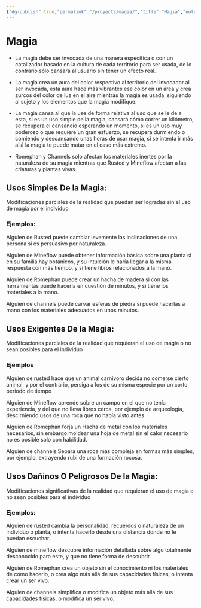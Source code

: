 ```yaml
---
{"dg-publish":true,"permalink":"/proyects/magia/","title":"Magia","noteIcon":"","created":"2023-07-07T16:13:13.000-05:00","updated":"2023-07-07T15:26:15.000-05:00"}
---
```



# Magia

- La magia debe ser invocada de una manera específica o con un catalizador basado en la cultura de cada territorio para ser usada, de lo contrario sólo cansará al usuario sin tener un efecto real.

- La magia crea un aura del color respectivo al territorio del invocador al ser invocada, esta aura hace más vibrantes ese color en un área y crea zurcos del color de luz en el aire mientras la magia es usada, siguiendo al sujeto y los elementos que la magia modifique. 

- La magia cansa al que la use de forma relativa al uso que se le de a esta, si es un uso simple de la magia, cansará cómo correr un kilómetro, se recupera el cansancio esperando un momento, si es un uso muy poderoso o que requiere un gran esfuerzo, se recupera durmiendo o comiendo y descansando unas horas de usar magia, si se intenta ir más allá la magia te puede matar en el caso más extremo.

- Romephan y Channels solo afectan los materiales inertes por la naturaleza de su magia mientras que Rusted y Mineflow afectan a las criaturas y plantas vivas.

## Usos Simples De la Magia:

Modificaciones parciales de la realidad que puedan ser logradas sin el uso de magia por el individuo

### Ejemplos:

Alguien de Rusted puede cambiar levemente las inclinaciones de una persona si es persuasivo por naturaleza.

Alguien de Mineflow puede obtener información básica sobre una planta si en su familia hay botánicos, y su intuición le haría llegar a la misma respuesta con más tiempo, y si tiene libros relacionados a la mano.

Alguien de Romephan puede crear un hacha de madera si con las herramientas puede hacerla en cuestión de minutos, y si tiene los materiales a la mano.

Alguien de channels puede carvar esferas de piedra si puede hacerlas a mano con los materiales adecuados en unos minutos. 

## Usos Exigentes De la Magia:

Modificaciones parciales de la realidad que requieran el uso de magia o no sean posibles para el individuo

### Ejemplos

Alguien de rusted hace que un animal carnívoro decida no comerse cierto animal, y por el contrario, persiga a los de su misma especie por un corto período de tiempo 

Alguien de Mineflow aprende sobre un campo en el que no tenía experiencia, y del que no lleva libros cerca, por ejemplo de arqueología, descirniendo usos de una roca que no había visto antes.

Alguien de Romephan forja un Hacha de metal con los materiales necesarios, sin embargo moldear una hoja de metal sin el calor necesario no es posible solo con habilidad.

Alguien de channels Separa una roca más compleja en formas más simples, por ejemplo, extrayendo rubi de una formación rocosa.

## Usos Dañinos O Peligrosos De la Magia:

Modificaciones significativas de la realidad que requieran el uso de magia o no sean posibles para el individuo

### Ejemplos:

Alguien de rusted cambia la personalidad, recuerdos o naturaleza de un individuo o planta, o intenta hacerlo desde una distancia donde no le puedan escuchar. 

Alguien de mineflow descubre información detallada sobre algo totalmente desconocido para este, y que no tiene forma de descubrir. 

Alguien de Romephan crea un objeto sin el conocimiento ni los materiales de cómo hacerlo, o crea algo más allá de sus capacidades físicas, o intenta crear un ser vivo. 

Alguien de channels simplifica o modifica un objeto más allá de sus capacidades físicas, o modifica un ser vivo.
